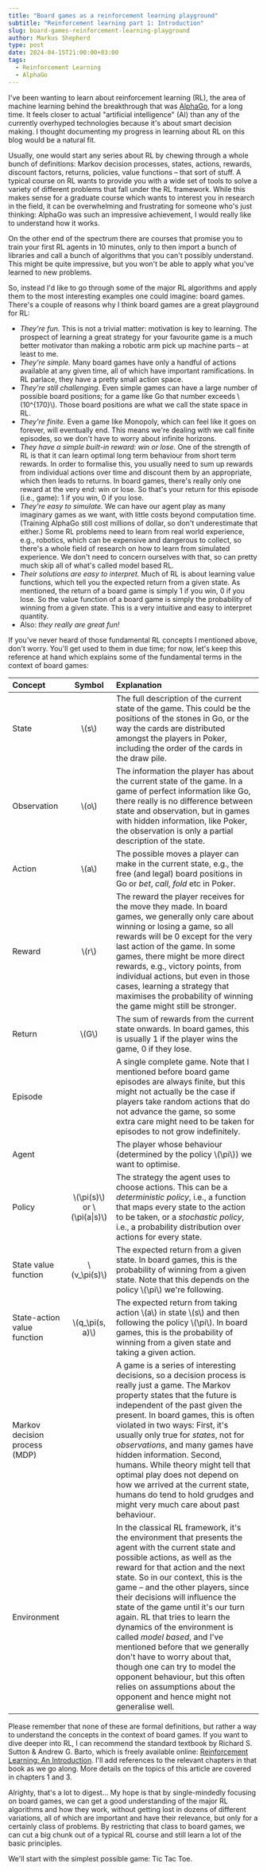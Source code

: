 ```yaml
---
title: "Board games as a reinforcement learning playground"
subtitle: "Reinforcement learning part 1: Introduction"
slug: board-games-reinforcement-learning-playground
author: Markus Shepherd
type: post
date: 2024-04-15T21:00:00+03:00
tags:
  - Reinforcement Learning
  - AlphaGo
---
```


I've been wanting to learn about reinforcement learning (RL), the area of machine learning behind the breakthrough that was [AlphaGo](https://en.wikipedia.org/wiki/AlphaGo), for a long time. It feels closer to actual "artificial intelligence" (AI) than any of the currently overhyped technologies because it's about smart decision making. I thought documenting my progress in learning about RL on this blog would be a natural fit.

Usually, one would start any series about RL by chewing through a whole bunch of definitions: Markov decision processes, states, actions, rewards, discount factors, returns, policies, value functions – that sort of stuff. A typical course on RL wants to provide you with a wide set of tools to solve a variety of different problems that fall under the RL framework. While this makes sense for a graduate course which wants to interest you in research in the field, it can be overwhelming and frustrating for someone who's just thinking: AlphaGo was such an impressive achievement, I would really like to understand how it works.

On the other end of the spectrum there are courses that promise you to train your first RL agents in 10 minutes, only to then import a bunch of libraries and call a bunch of algorithms that you can't possibly understand. This might be quite impressive, but you won't be able to apply what you've learned to new problems.

So, instead I'd like to go through some of the major RL algorithms and apply them to the most interesting examples one could imagine: board games. There's a couple of reasons why I think board games are a great playground for RL:

- *They're fun.* This is not a trivial matter: motivation is key to learning. The prospect of learning a great strategy for your favourite game is a much better motivator than making a robotic arm pick up machine parts – at least to me.
- *They're simple.* Many board games have only a handful of actions available at any given time, all of which have important ramifications. In RL parlace, they have a pretty small action space.
- *They're still challenging.* Even simple games can have a large number of possible board positions; for a game like Go that number exceeds \\(10^{170}\\). Those board positions are what we call the state space in RL.
- *They're finite.* Even a game like Monopoly, which can feel like it goes on forever, will eventually end. This means we're dealing with we call finite episodes, so we don't have to worry about infinite horizons.
- *They have a simple built-in reward: win or lose.* One of the strength of RL is that it can learn optimal long term behaviour from short term rewards. In order to formalise this, you usually need to sum up rewards from individual actions over time and discount them by an appropriate, which then leads to returns. In board games, there's really only one reward at the very end: win or lose. So that's your return for this episode (i.e., game): 1 if you win, 0 if you lose.
- *They're easy to simulate.* We can have our agent play as many imaginary games as we want, with little costs beyond computation time. (Training AlphaGo still cost millions of dollar, so don't underestimate that either.) Some RL problems need to learn from real world experience, e.g., robotics, which can be expensive and dangerous to collect, so there's a whole field of research on how to learn from simulated experience. We don't need to concern ourselves with that, so can pretty much skip all of what's called model based RL.
- *Their solutions are easy to interpret.* Much of RL is about learning value functions, which tell you the expected return from a given state. As mentioned, the return of a board game is simply 1 if you win, 0 if you lose. So the value function of a board game is simply the probability of winning from a given state. This is a very intuitive and easy to interpret quantity.
- Also: *they really are great fun!*

If you've never heard of those fundamental RL concepts I mentioned above, don't worry. You'll get used to them in due time; for now, let's keep this reference at hand which explains some of the fundamental terms in the context of board games:

|Concept|Symbol|Explanation|
|:------|:----:|:----------|
|State|\\(s\\)|The full description of the current state of the game. This could be the positions of the stones in Go, or the way the cards are distributed amongst the players in Poker, including the order of the cards in the draw pile.|
|Observation|\\(o\\)|The information the player has about the current state of the game. In a game of perfect information like Go, there really is no difference between state and observation, but in games with hidden information, like Poker, the observation is only a partial description of the state.|
|Action|\\(a\\)|The possible moves a player can make in the current state, e.g., the free (and legal) board positions in Go or *bet*, *call*, *fold* etc in Poker.|
|Reward|\\(r\\)|The reward the player receives for the move they made. In board games, we generally only care about winning or losing a game, so all rewards will be 0 except for the very last action of the game. In some games, there might be more direct rewards, e.g., victory points, from individual actions, but even in those cases, learning a strategy that maximises the probability of winning the game might still be stronger.|
|Return|\\(G\\)|The sum of rewards from the current state onwards. In board games, this is usually 1 if the player wins the game, 0 if they lose.|
|Episode||A single complete game. Note that I mentioned before board game episodes are always finite, but this might not actually be the case if players take random actions that do not advance the game, so some extra care might need to be taken for episodes to not grow indefinitely.|
|Agent||The player whose behaviour (determined by the policy \\(\pi\\)) we want to optimise.|
|Policy|\\(\pi(s)\\) or \\(\pi(a\|s)\\)|The strategy the agent uses to choose actions. This can be a *deterministic policy*, i.e., a function that maps every state to the action to be taken, or a *stochastic policy*, i.e., a probability distribution over actions for every state.|
|State value function|\\(v_\pi(s)\\)|The expected return from a given state. In board games, this is the probability of winning from a given state. Note that this depends on the policy \\(\pi\\) we're following.|
|State-action value function|\\(q_\pi(s, a)\\)|The expected return from taking action \\(a\\) in state \\(s\\) and then following the policy \\(\pi\\). In board games, this is the probability of winning from a given state and taking a given action.|
|Markov decision process (MDP)||A game is a series of interesting decisions, so a decision process is really just a game. The Markov property states that the future is independent of the past given the present. In board games, this is often violated in two ways: First, it's usually only true for *states*, not for *observations*, and many games have hidden information. Second, humans. While theory might tell that optimal play does not depend on how we arrived at the current state, humans do tend to hold grudges and might very much care about past behaviour.|
|Environment||In the classical RL framework, it's the environment that presents the agent with the current state and possible actions, as well as the reward for that action and the next state. So in our context, this is the game – and the other players, since their decisions will influence the state of the game until it's our turn again. RL that tries to learn the dynamics of the environment is called *model based*, and I've mentioned before that we generally don't have to worry about that, though one can try to model the opponent behaviour, but this often relies on assumptions about the opponent and hence might not generalise well.|

Please remember that none of these are formal definitions, but rather a way to understand the concepts in the context of board games. If you want to dive deeper into RL, I can recommend the standard textbook by Richard S. Sutton & Andrew G. Barto, which is freely available online: [Reinforcement Learning: An Introduction](http://incompleteideas.net/book/the-book.html). I'll add references to the relevant chapters in that book as we go along. More details on the topics of this article are covered in chapters 1 and 3.

Alrighty, that's a lot to digest… My hope is that by single-mindedly focusing on board games, we can get a good understanding of the major RL algorithms and how they work, without getting lost in dozens of different variations, all of which are important and have their relevance, but only for a certainly class of problems. By restricting that class to board games, we can cut a big chunk out of a typical RL course and still learn a lot of the basic principles.

We'll start with the simplest possible game: Tic Tac Toe.
